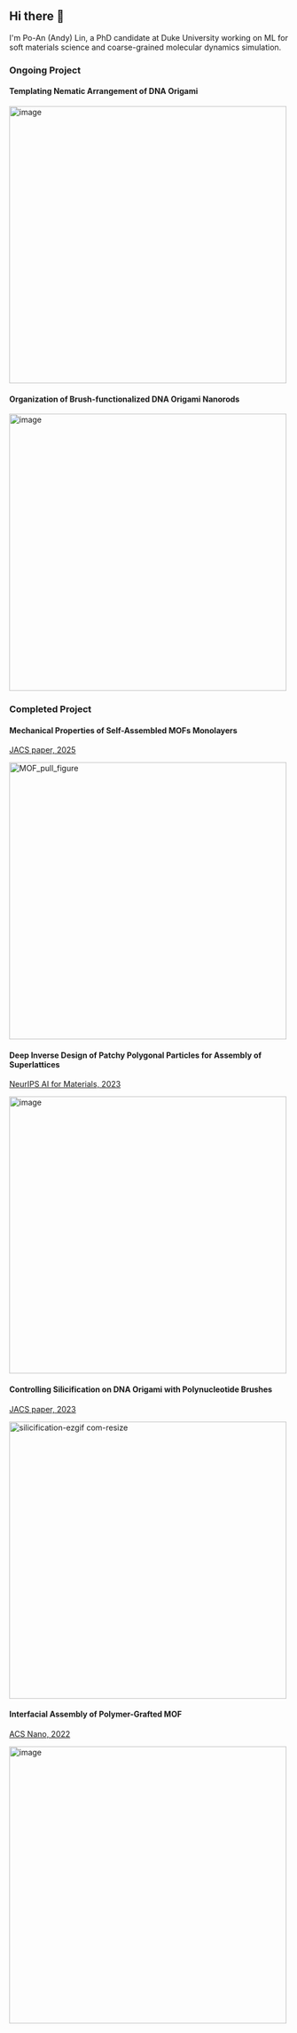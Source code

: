 ## Hi there 👋
I'm Po-An (Andy) Lin, a PhD candidate at Duke University working on ML for soft materials science and coarse-grained molecular dynamics simulation. 
### Ongoing Project 

#### Templating Nematic Arrangement of DNA Origami
<img src="https://github.com/user-attachments/assets/30fe9417-dd1a-4976-b0e4-e551a8fb3d3f" alt="image" width="500">

#### Organization of Brush-functionalized DNA Origami Nanorods
<img width="500" alt="image" src="https://github.com/user-attachments/assets/07c9dfd7-c9b0-4699-a72f-8500f02ec5e8">

### Completed Project
#### Mechanical Properties of Self-Assembled MOFs Monolayers
[JACS paper, 2025](https://pubs.acs.org/doi/full/10.1021/jacs.4c17748)

<img src="https://github.com/user-attachments/assets/a0ce3419-7e80-4cfd-9bc9-a6f186107176" alt="MOF_pull_figure" width="500">


#### Deep Inverse Design of Patchy Polygonal Particles for Assembly of Superlattices
[NeurIPS AI for Materials, 2023](https://openreview.net/forum?id=32XS0zXPqU)


<img width="500" alt="image" src="https://github.com/user-attachments/assets/66c4b908-05c1-457e-85e5-7cef2a6d7a49">


#### Controlling Silicification on DNA Origami with Polynucleotide Brushes
[JACS paper, 2023](https://pubs.acs.org/doi/full/10.1021/jacs.3c09310)

<img src="https://github.com/user-attachments/assets/1e0542dd-64ba-4c58-835b-e43c2187d809" alt="silicification-ezgif com-resize" width="500">

#### Interfacial Assembly of Polymer-Grafted MOF
[ACS Nano, 2022](https://pubs.acs.org/doi/full/10.1021/acsnano.2c05175)


 <img width="500" alt="image" src="https://github.com/user-attachments/assets/2072420d-66d4-403d-bf6a-85433a9eb954">
 
<!--
**popolin522/popolin522** is a ✨ _special_ ✨ repository because its `README.md` (this file) appears on your GitHub profile.

Here are some ideas to get you started:

- 🔭 I’m currently working on ...
- 🌱 I’m currently learning ...
- 👯 I’m looking to collaborate on ...
- 🤔 I’m looking for help with ...
- 💬 Ask me about ...
- 📫 How to reach me: ...
- 😄 Pronouns: ...
- ⚡ Fun fact: ...
-->
